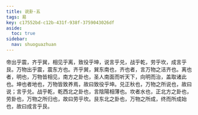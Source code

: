 ```yaml
---
title: 说卦·五
tags: 易
key: c17552bd-c12b-431f-938f-3759043026df
aside:
  toc: true
sidebar:
  nav: shuoguazhuan
---
```


帝出乎震，齐乎巽，相见乎离，致役乎坤，说言乎兑，战乎乾，劳乎坎，成言乎艮。万物出乎震，震东方也。齐乎巽，巽东南也，齐也者，言万物之洁齐也。离也者，明也，万物皆相见，南方之卦也，圣人南面而听天下，向明而治，盖取诸此也。坤也者地也，万物皆致养焉，故曰致役乎坤。兑正秋也，万物之所说也，故曰说；言乎兑。战乎乾，乾西北之卦也，言陰陽相薄也。坎者水也，正北方之卦也，劳卦也，万物之所归也，故曰劳乎坎。艮东北之卦也，万物之所成，终而所成始也，故曰成言乎艮。

<!--more-->
